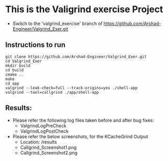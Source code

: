 # This is the Valigrind exercise Project

- Switch to the 'valgrind_exercise' branch of https://github.com/Arshad-Engineer/Valgrind_Exer.git
## Instructions to run
```
git clone https://github.com/Arshad-Engineer/Valgrind_Exer.git
cd Valgrind_Exer
mkdir build
cd build
cmake ..
make
cd app
valgrind --leak-check=full --track-origins=yes ./shell-app    
valgrind --tool=callgrind ./app/shell-app
```

## Results:
- Please refer the following log files taken before and after bug fixes:
    - ValgrindLogPreCheck
    - ValgrindLogPostCheck
- Please refer the below screenshots, for the KCacheGrind Output
    - Location: /results
    - Callgrind_Screenshot1.png
    - Callgrind_Screenshot2.png
